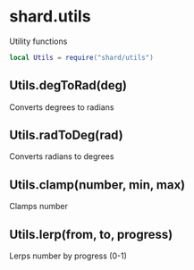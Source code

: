 # shard.utils
Utility functions

```lua
local Utils = require("shard/utils")
```

## Utils.degToRad(deg)
Converts degrees to radians

## Utils.radToDeg(rad)
Converts radians to degrees

## Utils.clamp(number, min, max)
Clamps number

## Utils.lerp(from, to, progress)
Lerps number by progress (0-1)